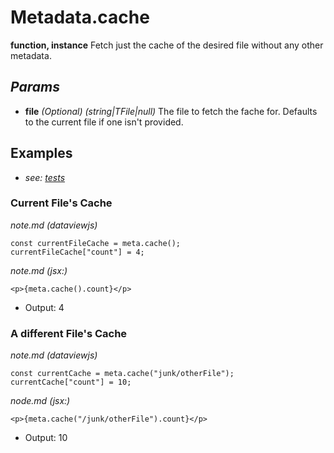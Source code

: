 # Metadata.cache
**function, instance**
Fetch just the cache of the desired file without any other metadata.
## *Params*
- **file** *(Optional) (string|TFile|null)* The file to fetch the fache for. Defaults to the current file if one isn't provided.
## Examples
- *see: [tests](https://github.com/Meep-Tech/obsidian-metadata-api-plugin/blob/master/tests/function%20cache/test.md)*
### Current File's Cache
*note.md (dataviewjs)* 
```dataviewjs
const currentFileCache = meta.cache();
currentFileCache["count"] = 4;
```
*note.md (jsx:)*
```jsx:
<p>{meta.cache().count}</p>
```
- Output: 4
### A different File's Cache
*note.md (dataviewjs)*
```dataviewjs
const currentCache = meta.cache("junk/otherFile");
currentCache["count"] = 10;
```
*node.md (jsx:)*
```jsx:
<p>{meta.cache("/junk/otherFile").count}</p>
```
- Output: 10